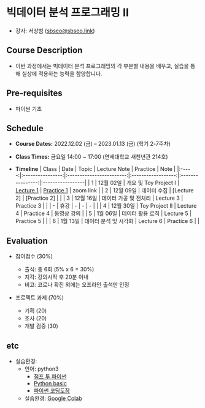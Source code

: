 # 빅데이터 분석 프로그래밍 II
* 강사: 서상범 (sbseo@sbseo.link)
  

## Course Description
* 이번 과정에서는 빅데이터 분석 프로그래밍의 각 부분별 내용을 배우고, 실습을 통해 실상에 적용하는 능력을 함양합니다.


## Pre-requisites  
* 파이썬 기초


## Schedule
* **Course Dates:** 2022.12.02 (금) – 2023.01.13 (금) (학기 2-7주차)

* **Class Times:** 금요일 14:00 ~ 17:00 (연세대학교 새천년관 214호)

* **Timeline**
    | Class | Date             | Topic                    | Lecture Note       | Practice         | Note             |
    |:-----:|:----------------:|:------------------------:|:------------------:|:----------------:|:-----------------|
    | 1     | 12월 02일        | 개요 및 Toy Project I    | [Lecture 1]        | [Practice 1]     | zoom link        |
    | 2     | 12월 09일        | 데이터 수집              | [Lecture 2]        | [Practice 2]     |                  |
    | 3     | 12월 16일        | 데이터 가공 및 전처리    |  Lecture 3         |  Practice 3      |                  |
    | -     | 휴강             | -                        | -                  | -                |                  |
    | 4     | 12월 30일        | Toy Project II           |  Lecture 4         |  Practice 4      | 동영상 강의      |
    | 5     | 1월 06일         | 데이터 활용 로직         |  Lecture 5         |  Practice 5      |                  |
    | 6     | 1월 13일         | 데이터 분석 및 시각화    |  Lecture 6         |  Practice 6      |                  |

    [Lecture 1]: lecture_note/01.pdf
    [Practice 1]: practice/01.ipynb
    [Lecture 1]: lecture_note/02.pdf
    [Practice 1]: practice/02.ipynb


## Evaluation
* 참여점수 (30%)
    * 출석: 총 6회 (5% x 6 = 30%)
    * 지각: 강의시작 후 20분 이내
    * 비고: 코로나 확진 외에는 오프라인 출석만 인정

* 프로젝트 과제 (70%)
    * 기획 (20)
    * 조사 (20)
    * 개발 검증 (30)


## etc
* 실습환경:
  * 언어: python3   
    * [점프 투 파이썬](https://wikidocs.net/book/1) 
    * [Python basic](https://wikidocs.net/book/1553) 
    * [파이썬 코딩도장](https://dojang.io/course/view.php?id=7)
  * 실습환경: [Google Colab](https://colab.research.google.com/notebooks/welcome.ipynb)     
